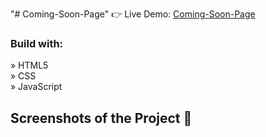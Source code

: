 "# Coming-Soon-Page" 
👉 Live Demo: <a href='[https://show-password-seven.vercel.app/](https://coming-soon-page-hcpp1lywe-dimas-projects-45131904.vercel.app)'>Coming-Soon-Page</a>

<h3> Build with: </h3>

» HTML5 <br>
» CSS <br>
» JavaScript
<h2>Screenshots of the Project 📸</h2>
<br>
